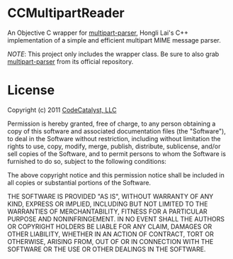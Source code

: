 # CCMultipartReader

An Objective C wrapper for [multipart-parser](https://github.com/FooBarWidget/multipart-parser), Hongli Lai's C++ implementation of a simple and efficient multipart MIME message parser.

*NOTE*: This project only includes the wrapper class.  Be sure to also grab [multipart-parser](https://github.com/FooBarWidget/multipart-parser) from its official repository.

# License

Copyright (c) 2011 [CodeCatalyst, LLC](http://www.codecatalyst.com/)

Permission is hereby granted, free of charge, to any person obtaining a copy of this software and associated documentation files (the "Software"), to deal in the Software without restriction, including without limitation the rights to use, copy, modify, merge, publish, distribute, sublicense, and/or sell copies of the Software, and to permit persons to whom the Software is furnished to do so, subject to the following conditions:

The above copyright notice and this permission notice shall be included in all copies or substantial portions of the Software.

THE SOFTWARE IS PROVIDED "AS IS", WITHOUT WARRANTY OF ANY KIND, EXPRESS OR IMPLIED, INCLUDING BUT NOT LIMITED TO THE WARRANTIES OF MERCHANTABILITY, FITNESS FOR A PARTICULAR PURPOSE AND NONINFRINGEMENT. IN NO EVENT SHALL THE AUTHORS OR COPYRIGHT HOLDERS BE LIABLE FOR ANY CLAIM, DAMAGES OR OTHER LIABILITY, WHETHER IN AN ACTION OF CONTRACT, TORT OR OTHERWISE, ARISING FROM, OUT OF OR IN CONNECTION WITH THE SOFTWARE OR THE USE OR OTHER DEALINGS IN THE SOFTWARE.
